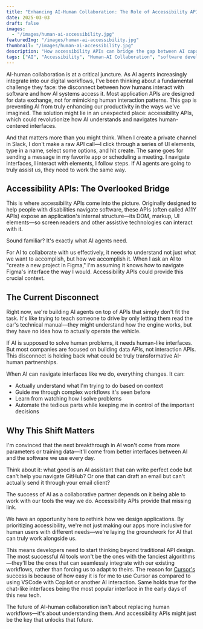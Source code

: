 ```yaml
---
title: "Enhancing AI-Human Collaboration: The Role of Accessibility APIs"
date: 2025-03-03
draft: false
images: 
  - "/images/human-ai-accessibility.jpg"
featuredImg: "/images/human-ai-accessibility.jpg"
thumbnail: "/images/human-ai-accessibility.jpg"
description: "How accessibility APIs can bridge the gap between AI capabilities and human workflows to create more effective collaboration"
tags: ["AI", "Accessibility", "Human-AI Collaboration", "software development", "API"]
---
```


AI-human collaboration is at a critical juncture. As AI agents increasingly integrate into our digital workflows, I've been thinking about a fundamental challenge they face: the disconnect between how humans interact with software and how AI systems access it. Most application APIs are designed for data exchange, not for mimicking human interaction patterns. This gap is preventing AI from truly enhancing our productivity in the ways we've imagined. The solution might lie in an unexpected place: accessibility APIs, which could revolutionize how AI understands and navigates human-centered interfaces.

And that matters more than you might think. When I create a private channel in Slack, I don't make a raw API call—I click through a series of UI elements, type in a name, select some options, and hit create. The same goes for sending a message in my favorite app or scheduling a meeting. I navigate interfaces, I interact with elements, I follow steps. If AI agents are going to truly assist us, they need to work the same way.

## Accessibility APIs: The Overlooked Bridge

This is where accessibility APIs come into the picture. Originally designed to help people with disabilities navigate software, these APIs (often called A11Y APIs) expose an application's internal structure—its DOM, markup, UI elements—so screen readers and other assistive technologies can interact with it.

Sound familiar? It's exactly what AI agents need.

For AI to collaborate with us effectively, it needs to understand not just what we want to accomplish, but how we accomplish it. When I ask an AI to "create a new project in Figma," I'm assuming it knows how to navigate Figma's interface the way I would. Accessibility APIs could provide this crucial context.

## The Current Disconnect

Right now, we're building AI agents on top of APIs that simply don't fit the task. It's like trying to teach someone to drive by only letting them read the car's technical manual—they might understand how the engine works, but they have no idea how to actually operate the vehicle.

If AI is supposed to solve human problems, it needs human-like interfaces. But most companies are focused on building data APIs, not interaction APIs. This disconnect is holding back what could be truly transformative AI-human partnerships.

When AI can navigate interfaces like we do, everything changes. It can:
- Actually understand what I'm trying to do based on context
- Guide me through complex workflows it's seen before
- Learn from watching how I solve problems
- Automate the tedious parts while keeping me in control of the important decisions

## Why This Shift Matters

I'm convinced that the next breakthrough in AI won't come from more parameters or training data—it'll come from better interfaces between AI and the software we use every day.

Think about it: what good is an AI assistant that can write perfect code but can't help you navigate GitHub? Or one that can draft an email but can't actually send it through your email client?

The success of AI as a collaborative partner depends on it being able to work with our tools the way we do. Accessibility APIs provide that missing link.

We have an opportunity here to rethink how we design applications. By prioritizing accessibility, we're not just making our apps more inclusive for human users with different needs—we're laying the groundwork for AI that can truly work alongside us.

This means developers need to start thinking beyond traditional API design. The most successful AI tools won't be the ones with the fanciest algorithms—they'll be the ones that can seamlessly integrate with our existing workflows, rather than forcing us to adapt to theirs. The reason for [Cursor's](https://www.cursor.com/) success is because of how easy it is for me to use Cursor as compared to using VSCode with Copilot or another AI interaction. Same holds true for the chat-like interfaces being the most popular interface in the early days of this new tech.

The future of AI-human collaboration isn't about replacing human workflows—it's about understanding them. And accessibility APIs might just be the key that unlocks that future.